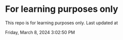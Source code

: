 # For learning purposes only
This repo is for learning purposes only.
Last updated at

Friday, March 8, 2024 3:02:50 PM

